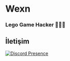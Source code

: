 # Wexn

### Lego Game Hacker 👿👿😈




## İletişim

[![Discord Presence](https://lanyard.cnrad.dev/api/715647483640021093)](https://discord.com/users/715647483640021093)


